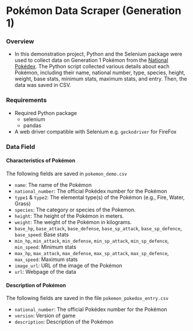 # Pokémon Data Scraper (Generation 1)
### Overview
- In this demonstration project, Python and the Selenium package were used to collect data on Generation 1 Pokémon from the [National Pokédex](https://pokemondb.net/pokedex/national). The Python script collected various details about each Pokémon, including their name, national number, type, species, height, weight, base stats, minimum stats, maximum stats, and entry. Then, the data was saved in CSV. 

### Requirements
- Required Python package
	- selenium
	- pandas
- A web driver compatible with Selenium e.g. `geckodriver` for FireFox

### Data Field
#### Characteristics of Pokémon
The following fields are saved in `pokemon_demo.csv`
- `name`: The name of the Pokémon
- `national_number`: The official Pokédex number for the Pokémon
- `type1` & `type2`: The elemental type(s) of the Pokémon (e.g., Fire, Water, Grass)
- `species`: The category or species of the Pokemon.
- `height`: The height of the Pokémon in meters.
- `weight`: The weight of the Pokémon in kilograms.
- `base_hp`, `base_attack`, `base_defense`, `base_sp_attack`, `base_sp_defence`, `base_speed`: Base stats
- `min_hp`, `min_attack`, `min_defense`, `min_sp_attack`, `min_sp_defence`, `min_speed`: Minimum stats
- `max_hp`, `max_attack`, `max_defense`, `max_sp_attack`, `max_sp_defence`, `max_speed`: Maximum stats
- `image_url`: URL of the image of the Pokémon
- `url`: Webpage of the data 
#### Description of Pokémon
The following fields are saved in the file `pokemon_pokedox_entry.csv`
- `national_number`: The official Pokédex number for the Pokémon
- `version`: Version of game
- `description`: Description of the Pokémon

